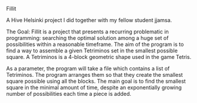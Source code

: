 Fillit

A Hive Helsinki project I did together with my fellow student jjamsa.

The Goal:
Fillit is a project that presents a recurring
problematic in programming: searching the optimal solution among a huge set of possibilities within a reasonable timeframe. The aim of the program is to find a way to assemble a given Tetriminos set in the smallest possible square.
A Tetriminos is a 4-block geometric shape used in the game Tetris.


As a parameter, the program will take a file which contains a list of Tetriminos. The program arranges them so that they create the smallest square possible using all the blocks. The main goal is to find the smallest square in the minimal amount of time, despite an exponentially growing number of possibilities each time a piece is added.
